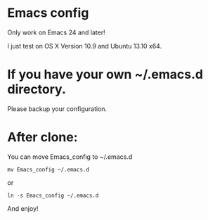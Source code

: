 Emacs config
========
Only work on Emacs 24 and later!

I just test on OS X Version 10.9 and Ubuntu 13.10 x64.

If you have your own ~/.emacs.d directory.
========

Please backup your configuration.

After clone:
========

You can move Emacs\_config to ~/.emacs.d

```
mv Emacs_config ~/.emacs.d
```
or
```
ln -s Emacs_config ~/.emacs.d
```

And enjoy!
